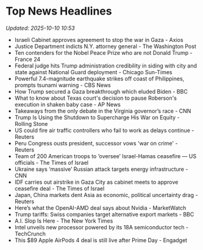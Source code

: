 # Top News Headlines

_Updated: 2025-10-10 10:53_

- Israeli Cabinet approves agreement to stop the war in Gaza - Axios
- Justice Department indicts N.Y. attorney general - The Washington Post
- Ten contenders for the Nobel Peace Prize who are not Donald Trump - France 24
- Federal judge hits Trump administration credibility in siding with city and state against National Guard deployment - Chicago Sun-Times
- Powerful 7.4-magnitude earthquake strikes off coast of Philippines, prompts tsunami warning - CBS News
- How Trump secured a Gaza breakthrough which eluded Biden - BBC
- What to know about Texas court's decision to pause Roberson's execution in shaken baby case - AP News
- Takeaways from the only debate in the Virginia governor’s race - CNN
- Trump Is Using the Shutdown to Supercharge His War on Equity - Rolling Stone
- US could fire air traffic controllers who fail to work as delays continue - Reuters
- Peru Congress ousts president, successor vows 'war on crime' - Reuters
- Team of 200 American troops to ‘oversee’ Israel-Hamas ceasefire — US officials - The Times of Israel
- Ukraine says ‘massive’ Russian attack targets energy infrastructure - CNN
- IDF carries out airstrike in Gaza City as cabinet meets to approve ceasefire deal - The Times of Israel
- Japan, China markets dent Asia as economic, political uncertainty drag - Reuters
- Here’s what the OpenAI-AMD deal says about Nvidia - MarketWatch
- Trump tariffs: Swiss companies target alternative export markets - BBC
- A.I. Slop Is Here - The New York Times
- Intel unveils new processor powered by its 18A semiconductor tech - TechCrunch
- This $89 Apple AirPods 4 deal is still live after Prime Day - Engadget
